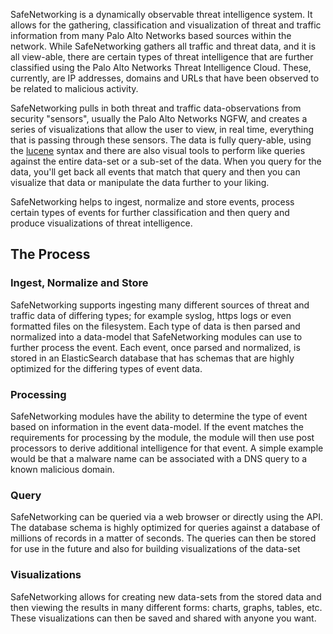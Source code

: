 SafeNetworking is a dynamically observable threat intelligence system. It allows for the gathering, classification and visualization of threat and traffic information from many Palo Alto Networks based sources within the network. While SafeNetworking gathers all traffic and threat data, and it is all view-able, there are certain types of threat intelligence that are further classified using the Palo Alto Networks Threat Intelligence Cloud.  These, currently, are IP addresses, domains and URLs that have been observed to be related to malicious activity.

SafeNetworking pulls in both threat and traffic data-observations from security "sensors", usually the Palo Alto Networks NGFW, and creates a series of visualizations that allow the user to view, in real time, everything that is passing through these sensors. The data is fully query-able, using the [lucene](https://lucene.apache.org/core/2_9_4/queryparsersyntax.html) syntax and there are also visual tools to perform like queries against the entire data-set or a sub-set of the data. When you query for the data, you'll get back all events that match that query and then you can visualize that data or manipulate the data further to your liking.

SafeNetworking helps to ingest, normalize and store events, process certain types of events for further classification and then query and produce visualizations of threat intelligence. 

## The Process

### Ingest, Normalize and Store

SafeNetworking supports ingesting many different sources of threat and traffic data of differing types; for example syslog, https logs or even formatted files on the filesystem. Each type of data is then parsed and normalized into a data-model that SafeNetworking modules can use to further process the event. Each event, once parsed and normalized, is stored in an ElasticSearch database that has schemas that are highly optimized for the differing types of event data.


### Processing

SafeNetworking modules have the ability to determine the type of event based on information in the event data-model.  If the event matches the requirements for processing by the module, the module will then use post processors to derive additional intelligence for that event. A simple example would be that a malware name can be associated with a DNS query to a known malicious domain.


### Query

SafeNetworking can be queried via a web browser or directly using the API. The database schema is highly optimized for queries against a database of millions of records in a matter of seconds.  The queries can then be stored for use in the future and also for building visualizations of the data-set


### Visualizations

SafeNetworking allows for creating new data-sets from the stored data and then viewing the results in many different forms: charts, graphs, tables, etc.  These visualizations can then be saved and shared with anyone you want.  